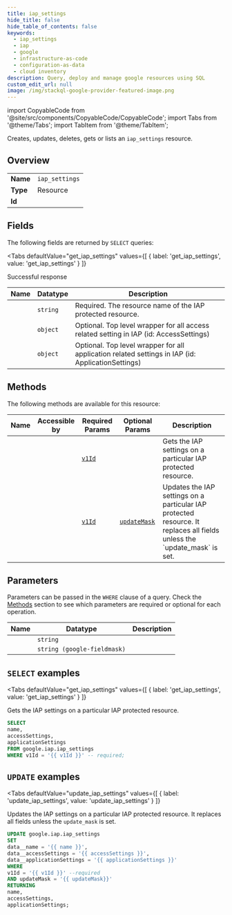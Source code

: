 ```yaml
--- 
title: iap_settings
hide_title: false
hide_table_of_contents: false
keywords:
  - iap_settings
  - iap
  - google
  - infrastructure-as-code
  - configuration-as-data
  - cloud inventory
description: Query, deploy and manage google resources using SQL
custom_edit_url: null
image: /img/stackql-google-provider-featured-image.png
---
```


import CopyableCode from '@site/src/components/CopyableCode/CopyableCode';
import Tabs from '@theme/Tabs';
import TabItem from '@theme/TabItem';

Creates, updates, deletes, gets or lists an <code>iap_settings</code> resource.

## Overview
<table><tbody>
<tr><td><b>Name</b></td><td><code>iap_settings</code></td></tr>
<tr><td><b>Type</b></td><td>Resource</td></tr>
<tr><td><b>Id</b></td><td><CopyableCode code="google.iap.iap_settings" /></td></tr>
</tbody></table>

## Fields

The following fields are returned by `SELECT` queries:

<Tabs
    defaultValue="get_iap_settings"
    values={[
        { label: 'get_iap_settings', value: 'get_iap_settings' }
    ]}
>
<TabItem value="get_iap_settings">

Successful response

<table>
<thead>
    <tr>
    <th>Name</th>
    <th>Datatype</th>
    <th>Description</th>
    </tr>
</thead>
<tbody>
<tr>
    <td><CopyableCode code="name" /></td>
    <td><code>string</code></td>
    <td>Required. The resource name of the IAP protected resource.</td>
</tr>
<tr>
    <td><CopyableCode code="accessSettings" /></td>
    <td><code>object</code></td>
    <td>Optional. Top level wrapper for all access related setting in IAP (id: AccessSettings)</td>
</tr>
<tr>
    <td><CopyableCode code="applicationSettings" /></td>
    <td><code>object</code></td>
    <td>Optional. Top level wrapper for all application related settings in IAP (id: ApplicationSettings)</td>
</tr>
</tbody>
</table>
</TabItem>
</Tabs>

## Methods

The following methods are available for this resource:

<table>
<thead>
    <tr>
    <th>Name</th>
    <th>Accessible by</th>
    <th>Required Params</th>
    <th>Optional Params</th>
    <th>Description</th>
    </tr>
</thead>
<tbody>
<tr>
    <td><a href="#get_iap_settings"><CopyableCode code="get_iap_settings" /></a></td>
    <td><CopyableCode code="select" /></td>
    <td><a href="#parameter-v1Id"><code>v1Id</code></a></td>
    <td></td>
    <td>Gets the IAP settings on a particular IAP protected resource.</td>
</tr>
<tr>
    <td><a href="#update_iap_settings"><CopyableCode code="update_iap_settings" /></a></td>
    <td><CopyableCode code="update" /></td>
    <td><a href="#parameter-v1Id"><code>v1Id</code></a></td>
    <td><a href="#parameter-updateMask"><code>updateMask</code></a></td>
    <td>Updates the IAP settings on a particular IAP protected resource. It replaces all fields unless the `update_mask` is set.</td>
</tr>
</tbody>
</table>

## Parameters

Parameters can be passed in the `WHERE` clause of a query. Check the [Methods](#methods) section to see which parameters are required or optional for each operation.

<table>
<thead>
    <tr>
    <th>Name</th>
    <th>Datatype</th>
    <th>Description</th>
    </tr>
</thead>
<tbody>
<tr id="parameter-v1Id">
    <td><CopyableCode code="v1Id" /></td>
    <td><code>string</code></td>
    <td></td>
</tr>
<tr id="parameter-updateMask">
    <td><CopyableCode code="updateMask" /></td>
    <td><code>string (google-fieldmask)</code></td>
    <td></td>
</tr>
</tbody>
</table>

## `SELECT` examples

<Tabs
    defaultValue="get_iap_settings"
    values={[
        { label: 'get_iap_settings', value: 'get_iap_settings' }
    ]}
>
<TabItem value="get_iap_settings">

Gets the IAP settings on a particular IAP protected resource.

```sql
SELECT
name,
accessSettings,
applicationSettings
FROM google.iap.iap_settings
WHERE v1Id = '{{ v1Id }}' -- required;
```
</TabItem>
</Tabs>


## `UPDATE` examples

<Tabs
    defaultValue="update_iap_settings"
    values={[
        { label: 'update_iap_settings', value: 'update_iap_settings' }
    ]}
>
<TabItem value="update_iap_settings">

Updates the IAP settings on a particular IAP protected resource. It replaces all fields unless the `update_mask` is set.

```sql
UPDATE google.iap.iap_settings
SET 
data__name = '{{ name }}',
data__accessSettings = '{{ accessSettings }}',
data__applicationSettings = '{{ applicationSettings }}'
WHERE 
v1Id = '{{ v1Id }}' --required
AND updateMask = '{{ updateMask}}'
RETURNING
name,
accessSettings,
applicationSettings;
```
</TabItem>
</Tabs>
